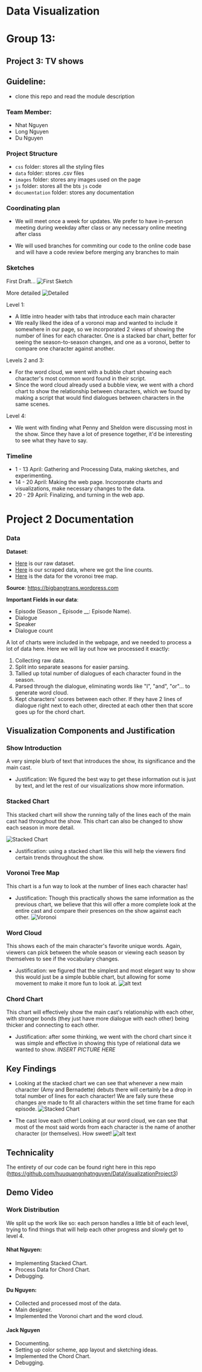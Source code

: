 # Data Visualization

# Group 13:

## Project 3: TV shows

## Guideline:

- clone this repo and read the module description

### Team Member:

- Nhat Nguyen
- Long Nguyen
- Du Nguyen

### Project Structure

- `css` folder: stores all the styling files
- `data` folder: stores .csv files
- `images` folder: stores any images used on the page
- `js` folder: stores all the bts `js` code
- `documentation` folder: stores any documentation

### Coordinating plan

- We will meet once a week for updates. We prefer to have in-person meeting during weekday after class or any necessary online meeting after class

- We will used branches for commiting our code to the online code base and will have a code review before merging any branches to main

### Sketches
First Draft...
![First Sketch](image.png)

More detailed
![Detailed](image-1.png)

Level 1:
- A little intro header with tabs that introduce each main character
- We really liked the idea of a voronoi map and wanted to include it somewhere in our page, so we incorporated 2 views of showing the number of lines for each character. One is a stacked bar chart, better for seeing the season-to-season changes, and one as a voronoi, better to compare one character against another.

Levels 2 and 3:
- For the word cloud, we went with a bubble chart showing each character's most common word found in their script.
- Since the word cloud already used a bubble view, we went with a chord chart to show the relationship between characters, which we found by making a script that would find dialogues between characters in the same scenes.

Level 4: 
- We went with finding what Penny and Sheldon were discussing most in the show. Since they have a lot of presence together, it'd be interesting to see what they have to say.

### Timeline
- 1 - 13 April: Gathering and Processing Data, making sketches, and experimenting.
- 14 - 20 April: Making the web page. Incorporate charts and visualizations, make necessary changes to the data.
- 20 - 29 April: Finalizing, and turning in the web app.

# Project 2 Documentation

### Data

**Dataset**: 
- [Here](data/raw/big_bang_scripts.csv) is our raw dataset.
- [Here](data/counted) is our scraped data, where we got the line counts.
- [Here](data/voronoi_data) is the data for the voronoi tree map.

**Source**: https://bigbangtrans.wordpress.com

**Important Fields in our data**:
- Episode (Season _ Episode __: Episode Name).
- Dialogue
- Speaker
- Dialogue count

A lot of charts were included in the webpage, and we needed to process a lot of data here. Here we will lay out how we processed it exactly:

1. Collecting raw data.
2. Split into separate seasons for easier parsing.
3. Tallied up total number of dialogues of each character found in the season.
4. Parsed through the dialogue, eliminating words like "I", "and", "or"... to generate word cloud.
5. Kept characters' scores between each other. If they have 2 lines of dialogue right next to each other, directed at each other then that score goes up for the chord chart.


## Visualization Components and Justification
### Show Introduction
A very simple blurb of text that introduces the show, its significance and the main cast. 

- Justification: We figured the best way to get these information out is just by text, and let the rest of our visualizations show more information.

### Stacked Chart
This stacked chart will show the running tally of the lines each of the main cast had throughout the show. This chart can also be changed to show each season in more detail.

![Stacked Chart](image-2.png)

- Justification: using a stacked chart like this will help the viewers find certain trends throughout the show.

### Voronoi Tree Map
This chart is a fun way to look at the number of lines each character has!

- Justification: Though this practically shows the same information as the previous chart, we believe that this will offer a more complete look at the entire cast and compare their presences on the show against each other.
![Voronoi](image-4.png)

### Word Cloud
This shows each of the main character's favorite unique words. Again, viewers can pick between the whole season or viewing each season by themselves to see if the vocabulary changes.
- Justification: we figured that the simplest and most elegant way to show this would just be a simple bubble chart, but allowing for some movement to make it more fun to look at.
![alt text](image-5.png) 

### Chord Chart
This chart will effectively show the main cast's relationship with each other, with stronger bonds (they just have more dialogue with each other) being thicker and connecting to each other.
- Justification: after some thinking, we went with the chord chart since it was simple and effective in showing this type of relational data we wanted to show.
*INSERT PICTURE HERE*



## Key Findings
- Looking at the stacked chart we can see that whenever a new main character (Amy and Bernadette) debuts there will certainly be a drop in total number of lines for each character! We are faily sure these changes are made to fit all characters within the set time frame for each episode.
![Stacked Chart](image-2.png)

- The cast love each other! Looking at our word cloud, we can see that most of the most said words from each character is the name of another character (or themselves). How sweet!
![alt text](image-6.png)


## Technicality
The entirety of our code can be found right here in this repo (https://github.com/huuquangnhatnguyen/DataVisualizationProject3)

## Demo Video


### Work Distribution
We split up the work like so: each person handles a little bit of each level, trying to find things that will help each other progress and slowly get to level 4.

#### Nhat Nguyen:
- Implementing Stacked Chart.
- Process Data for Chord Chart.
- Debugging.

#### Du Nguyen:
- Collected and processed most of the data.
- Main designer.
- Implemented the Voronoi chart and the word cloud.

#### Jack Nguyen
- Documenting.
- Setting up color scheme, app layout and sketching ideas.
- Implemented the Chord Chart.
- Debugging.
